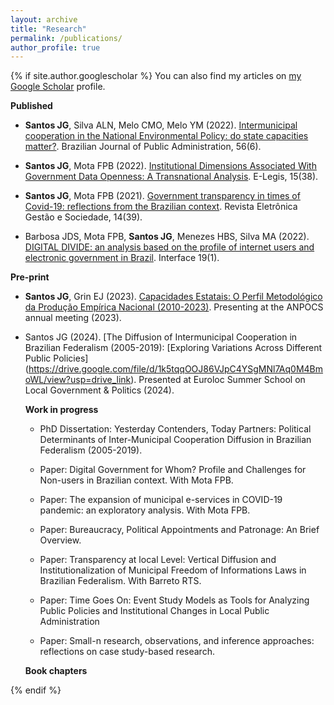 ```yaml
---
layout: archive
title: "Research"
permalink: /publications/
author_profile: true
---
```



{% if site.author.googlescholar %}
 You can also find my articles on [my Google Scholar](https://scholar.google.com.br/citations?user=FyoFxpoAAAAJ&hl=pt-BR&oi=ao) profile.



  **Published**


  * **Santos JG**, Silva ALN, Melo CMO, Melo YM (2022). [Intermunicipal cooperation in the National Environmental Policy: do state capacities matter?](https://periodicos.fgv.br/rap/article/view/88551/83280). Brazilian Journal of Public Administration, 56(6).
    
  * **Santos JG**, Mota FPB (2022). [Institutional Dimensions Associated With Government Data Openness: A Transnational Analysis](https://e-legis.camara.leg.br/cefor/index.php/e-legis/article/view/752/1139). E-Legis, 15(38).
    
  * **Santos JG**, Mota FPB (2021). [Government transparency in times of Covid-19: reflections from the Brazilian context](https://scholar.archive.org/work/uljq7p3tkrbd7mjakpqqxfp6wa/access/wayback/https://ges.emnuvens.com.br/gestaoesociedade/article/download/3288/1473). Revista Eletrônica Gestão e Sociedade, 14(39).
    
  * Barbosa JDS, Mota FPB, **Santos JG**, Menezes HBS, Silva MA (2022). [DIGITAL DIVIDE: an analysis based on the profile of internet users and electronic government in Brazil](https://ojs.ccsa.ufrn.br/index.php/interface/article/view/1243). Interface 19(1).
    
    

  **Pre-print**


  * **Santos JG**, Grin EJ (2023). [Capacidades Estatais: O Perfil Metodológico da Produção Empírica Nacional (2010-2023)](https://preprints.scielo.org/index.php/scielo/preprint/view/7086/13297). Presenting at the ANPOCS annual meeting (2023).

* Santos JG (2024). [The Diffusion of Intermunicipal Cooperation in Brazilian Federalism (2005-2019): [Exploring Variations Across Different Public Policies] (https://drive.google.com/file/d/1k5tqqOOJ86VJpC4YSgMNl7Aq0M4BmoWL/view?usp=drive_link). Presented at Euroloc Summer School on Local Government & Politics (2024).


  **Work in progress**


  * PhD Dissertation: Yesterday Contenders, Today Partners: Political Determinants of Inter-Municipal Cooperation Diffusion in Brazilian Federalism (2005-2019).
    
  * Paper: Digital Government for Whom? Profile and Challenges for Non-users in Brazilian context. With Mota FPB.

  * Paper: The expansion of municipal e-services in COVID-19 pandemic: an exploratory analysis. With Mota FPB.
    
  * Paper: Bureaucracy, Political Appointments and Patronage: An Brief Overview.

  * Paper: Transparency at local Level: Vertical Diffusion and Institutionalization of Municipal Freedom of Informations Laws in Brazilian Federalism. With Barreto RTS.
    
  * Paper: Time Goes On: Event Study Models as Tools for Analyzing Public Policies and Institutional Changes in Local Public Administration

  * Paper: Small-n research, observations, and inference approaches: reflections on case study-based research.



  **Book chapters**
  


    
{% endif %}



